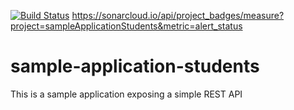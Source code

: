[![Build Status](https://travis-ci.org/pcadorel/sample-application-students.svg?branch=master)](https://travis-ci.org/pcadorel/sample-application-students)
https://sonarcloud.io/api/project_badges/measure?project=sampleApplicationStudents&metric=alert_status


# sample-application-students
 This is a sample application exposing a simple REST API
